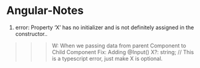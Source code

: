 # Angular-Notes
1. error: Property ‘X’ has no initializer and is not definitely assigned in the constructor..
> > > W: When we passing data from parent Component to Child Component
> > > Fix: Adding @Input() X?: string; // This is a typescript error, just make X is optional.
